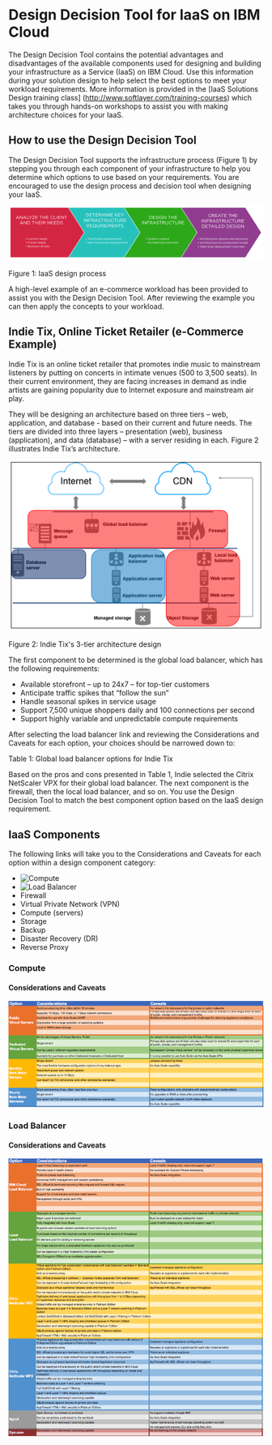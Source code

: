 # Design Decision Tool for IaaS on IBM Cloud

The Design Decision Tool contains the potential advantages and disadvantages of the available components used for designing and building your infrastructure as a Service (IaaS) on IBM Cloud.  Use this information during your solution design to help select the best options to meet your workload requirements.  More information is provided in the [IaaS Solutions Design training class] (http://www.softlayer.com/training-courses) which takes you through hands-on workshops to assist you with making architecture choices for your IaaS.

## How to use the Design Decision Tool 

The Design Decision Tool supports the infrastructure process (Figure 1) by stepping you through each component of your infrastructure to help you determine which options to use based on your requirements.  You are encouraged to use the design process and decision tool when designing your IaaS.

![Figure 1: IaaS design process](/images/rainbow_tool_fig1.png)

Figure 1: IaaS design process

A high-level example of an e-commerce workload has been provided to assist you with the Design Decision Tool. After reviewing the example you can then apply the concepts to your workload. 

## Indie Tix, Online Ticket Retailer (e-Commerce Example)

Indie Tix is an online ticket retailer that promotes indie music to mainstream listeners by putting on concerts in intimate venues (500 to 3,500 seats). In their current environment, they are facing increases in demand as indie artists are gaining popularity due to Internet exposure and mainstream air play.

They will be designing an architecture based on three tiers – web, application, and database - based on their current and future needs. The tiers are divided into three layers – presentation (web), business (application), and data (database) – with a server residing in each. Figure 2 illustrates Indie Tix’s architecture.

![Figure 2: Indie Tix's 3-tier architecture design](/images/rainbow_tool_fig2.png)

Figure 2: Indie Tix's 3-tier architecture design

The first component to be determined is the global load balancer, which has the following requirements:

* Available storefront – up to 24x7 – for top-tier customers
* Anticipate traffic spikes that “follow the sun”
* Handle seasonal spikes in service usage
* Support 7,500 unique shoppers daily and 100 connections per second
* Support highly variable and unpredictable compute requirements

After selecting the load balancer link and reviewing the Considerations and Caveats for each option, your choices should be narrowed down to:



Table 1: Global load balancer options for Indie Tix

Based on the pros and cons presented in Table 1, Indie selected the Citrix NetScaler VPX for their global load balancer. The next component is the firewall, then the local load balancer, and so on. You use the Design Decision Tool to match the best component option based on the IaaS design requirement. 

## IaaS Components

The following links will take you to the Considerations and Caveats for each option within a design component category:

* ![Compute](#compute)
* ![Load Balancer](#load_balancer)
* Firewall
* Virtual Private Network (VPN)
* Compute (servers)
* Storage
* Backup
* Disaster Recovery (DR)
* Reverse Proxy

### <a name="compute"></a> Compute

#### Considerations and Caveats

![Compute Options](/images/rainbow_tool_compute.png)

### <a name="load_balancer"></a> Load Balancer

#### Considerations and Caveats

![Load Balancer Options](/images/rainbow_tool_load_balancer.png)

